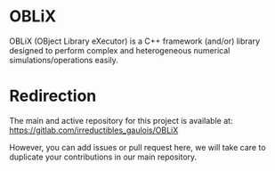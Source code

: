 # OBLiX
OBLiX (OBject Library eXecutor) is a C++ framework (and/or) library designed to perform complex and heterogeneous numerical simulations/operations easily.

# Redirection
The main and active repository for this project is available at: https://gitlab.com/irreductibles_gaulois/OBLiX

However, you can add issues or pull request here, we will take care to duplicate your contributions in our main repository.
